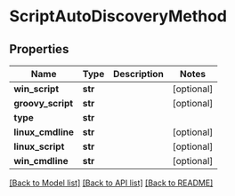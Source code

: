 # ScriptAutoDiscoveryMethod

## Properties
Name | Type | Description | Notes
------------ | ------------- | ------------- | -------------
**win_script** | **str** |  | [optional] 
**groovy_script** | **str** |  | [optional] 
**type** | **str** |  | 
**linux_cmdline** | **str** |  | [optional] 
**linux_script** | **str** |  | [optional] 
**win_cmdline** | **str** |  | [optional] 

[[Back to Model list]](../README.md#documentation-for-models) [[Back to API list]](../README.md#documentation-for-api-endpoints) [[Back to README]](../README.md)

